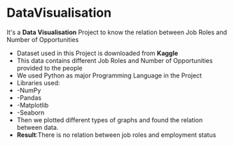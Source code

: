 # DataVisualisation
It's a **Data Visualisation** Project to know the relation between Job Roles and Number of Opportunities
- Dataset used in this Project is downloaded from **Kaggle**
- This data contains different Job Roles and Number of Opportunities provided to the people
- We used Python as major Programming Language in the Project
- Libraries used:
- -NumPy
- -Pandas
- -Matplotlib
- -Seaborn
- Then we plotted different types of graphs and found the relation between data.
- **Result**:There is no relation between job roles and employment status
